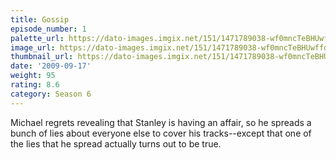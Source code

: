 ```yaml
---
title: Gossip
episode_number: 1
palette_url: https://dato-images.imgix.net/151/1471789038-wf0mncTeBHUwffd7YzDM8rrjhPn.jpg?ixlib=rb-1.1.0&ch=DPR%2CWidth&auto=enhance&palette=json
image_url: https://dato-images.imgix.net/151/1471789038-wf0mncTeBHUwffd7YzDM8rrjhPn.jpg?ixlib=rb-1.1.0&ch=DPR%2CWidth&auto=compress%2Cformat&w=500
thumbnail_url: https://dato-images.imgix.net/151/1471789038-wf0mncTeBHUwffd7YzDM8rrjhPn.jpg?ixlib=rb-1.1.0&ch=DPR%2CWidth&auto=enhance&w=500&h=280&fit=crop&fm=jpg
date: '2009-09-17'
weight: 95
rating: 8.6
category: Season 6
---
```


Michael regrets revealing that Stanley is having an affair, so he spreads a bunch of lies about everyone else to cover his tracks--except that one of the lies that he spread actually turns out to be true.